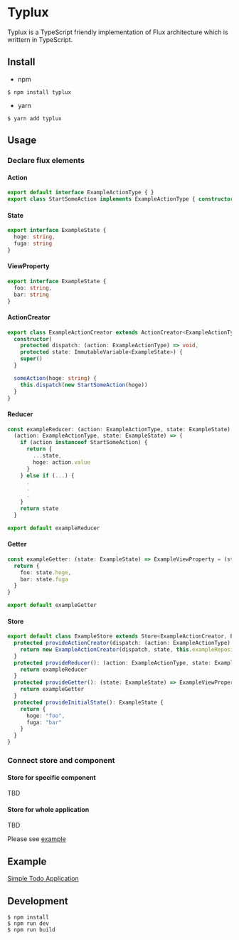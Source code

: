 # Typlux

Typlux is a TypeScript friendly implementation of Flux architecture which is writtern in TypeScript.

## Install

* npm

```
$ npm install typlux
```

* yarn

```
$ yarn add typlux
```

## Usage

### Declare flux elements

#### Action

```ExampleAction.ts
export default interface ExampleActionType { }
export class StartSomeAction implements ExampleActionType { constructor(public hoge: string) { } }
```

#### State

```ExampleState.ts
export interface ExampleState {
  hoge: string,
  fuga: string
}
```

#### ViewProperty

```ExampleViewProperty.ts
export interface ExampleState {
  foo: string,
  bar: string
}
```

#### ActionCreator

```ExampleActionCreator.ts
export class ExampleActionCreator extends ActionCreator<ExampleActionType, ExampleState> {
  constructor(
    protected dispatch: (action: ExampleActionType) => void,
    protected state: ImmutableVariable<ExampleState>) {
    super()
  }

  someAction(hoge: string) {
    this.dispatch(new StartSomeAction(hoge))
  }
}
```

#### Reducer

```ExampleReducer.ts
const exampleReducer: (action: ExampleActionType, state: ExampleState) => ExampleState =
  (action: ExampleActionType, state: ExampleState) => {
    if (action instanceof StartSomeAction) {
      return {
        ...state,
        hoge: action.value
      }
    } else if (...) {
      .
      .
      .
    }
    return state
  }

export default exampleReducer
```

#### Getter

```ExampleGetter.ts
const exampleGetter: (state: ExampleState) => ExampleViewProperty = (state: ExampleState) => {
  return {
    foo: state.hoge,
    bar: state.fuga
  }
}

export default exampleGetter
```


#### Store

```ExampleGetter.ts
export default class ExampleStore extends Store<ExampleActionCreator, ExampleActionType, ExampleState, ExampleViewProperty> {
  protected provideActionCreator(dispatch: (action: ExampleActionType) => void, state: ImmutableVariable<ExampleState>): ExampleActionCreator {
    return new ExampleActionCreator(dispatch, state, this.exampleRepository)
  }
  protected provideReducer(): (action: ExampleActionType, state: ExampleState) => ExampleState {
    return exampleReducer
  }
  protected provideGetter(): (state: ExampleState) => ExampleViewProperty {
    return exampleGetter
  }
  protected provideInitialState(): ExampleState {
    return {
      hoge: "foo",
      fuga: "bar"
    }
  }
}
```

### Connect store and component


#### Store for specific component

TBD

#### Store for whole application

TBD

Please see [example](https://github.com/niba1122/typlux-example)

## Example

[Simple Todo Application](https://github.com/niba1122/typlux-example)

## Development

```
$ npm install
$ npm run dev
$ npm run build
```

